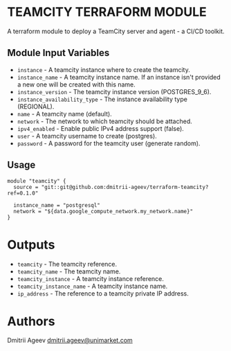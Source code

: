 TEAMCITY TERRAFORM MODULE
=========================

A terraform module to deploy a TeamCity server and agent - a CI/CD toolkit.


Module Input Variables
----------------------

 - `instance` - A teamcity instance where to create the teamcity.
 - `instance_name` - A teamcity instance name. If an instance isn't provided a new one will be created with this name.
 - `instance_version` - The teamcity instance version (POSTGRES_9_6).
 - `instance_availability_type` - The instance availability type (REGIONAL).
 - `name` - A teamcity name (default).
 - `network` - The network to which teamcity should be attached.
 - `ipv4_enabled` - Enable public IPv4 address support (false).
 - `user` - A teamcity username to create (postgres).
 - `password` - A password for the teamcity user (generate random).


Usage
-----

```hcl
module "teamcity" {
  source = "git::git@github.com:dmitrii-ageev/terraform-teamcity?ref=0.1.0"

  instance_name = "postgresql"
  network = "${data.google_compute_network.my_network.name}"
}
```


Outputs
=======

 - `teamcity` - The teamcity reference.
 - `teamcity_name` - The teamcity name.
 - `teamcity_instance` - A teamcity instance reference.
 - `teamcity_instance_name` - A teamcity instance name.
 - `ip_address` - The reference to a teamcity private IP address.


Authors
=======

Dmitrii Ageev <dmitrii.ageev@unimarket.com>
